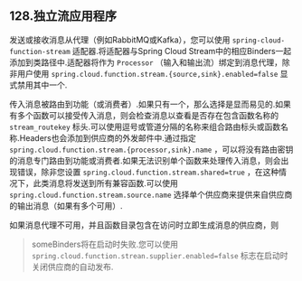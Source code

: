 ## 128.独立流应用程序

发送或接收消息从代理（例如RabbitMQ或Kafka），您可以使用 `spring-cloud-function-stream` 适配器.将适配器与Spring Cloud Stream中的相应Binders一起添加到类路径中.适配器将作为 `Processor` （输入和输出流）绑定到消息代理，除非用户使用 `spring.cloud.function.stream.{source,sink}.enabled=false` 显式禁用其中一个.

传入消息被路由到功能（或消费者）.如果只有一个，那么选择是显而易见的.如果有多个函数可以接受传入消息，则会检查消息以查看是否存在包含函数名称的 `stream_routekey` 标头.可以使用逗号或管道分隔的名称来组合路由标头或函数名称.Headers也会添加到供应商的外发邮件中.通过指定 `spring.cloud.function.stream.{processor,sink}.name` ，可以将没有路由密钥的消息专门路由到功能或消费者.如果无法识别单个函数来处理传入消息，则会出现错误，除非您设置 `spring.cloud.function.stream.shared=true` ，在这种情况下，此类消息将发送到所有兼容函数.可以使用 `spring.cloud.function.stream.source.name` 选择单个供应商来提供来自供应商的输出消息（如果有多个可用）.

如果消息代理不可用，并且函数目录包含在访问时立即生成消息的供应商，则
> someBinders将在启动时失败.您可以使用 `spring.cloud.function.strean.supplier.enabled=false` 标志在启动时关闭供应商的自动发布.

